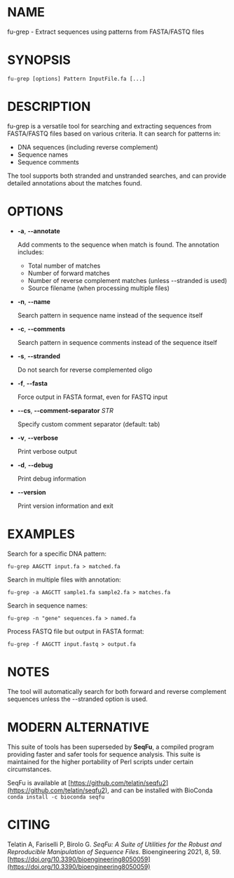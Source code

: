 # NAME

fu-grep - Extract sequences using patterns from FASTA/FASTQ files

# SYNOPSIS

    fu-grep [options] Pattern InputFile.fa [...]

# DESCRIPTION

fu-grep is a versatile tool for searching and extracting sequences from FASTA/FASTQ files
based on various criteria. It can search for patterns in:

- DNA sequences (including reverse complement)
- Sequence names
- Sequence comments

The tool supports both stranded and unstranded searches, and can provide detailed
annotations about the matches found.

# OPTIONS

- **-a**, **--annotate**

    Add comments to the sequence when match is found. The annotation includes:

    - Total number of matches
    - Number of forward matches
    - Number of reverse complement matches (unless --stranded is used)
    - Source filename (when processing multiple files)

- **-n**, **--name**

    Search pattern in sequence name instead of the sequence itself

- **-c**, **--comments**

    Search pattern in sequence comments instead of the sequence itself

- **-s**, **--stranded**

    Do not search for reverse complemented oligo

- **-f**, **--fasta**

    Force output in FASTA format, even for FASTQ input

- **--cs**, **--comment-separator** _STR_

    Specify custom comment separator (default: tab)

- **-v**, **--verbose**

    Print verbose output

- **-d**, **--debug**

    Print debug information

- **--version**

    Print version information and exit

# EXAMPLES

Search for a specific DNA pattern:

    fu-grep AAGCTT input.fa > matched.fa

Search in multiple files with annotation:

    fu-grep -a AAGCTT sample1.fa sample2.fa > matches.fa

Search in sequence names:

    fu-grep -n "gene" sequences.fa > named.fa

Process FASTQ file but output in FASTA format:

    fu-grep -f AAGCTT input.fastq > output.fa

# NOTES

The tool will automatically search for both forward and reverse complement sequences
unless the --stranded option is used.

# MODERN ALTERNATIVE

This suite of tools has been superseded by **SeqFu**, a compiled program providing
faster and safer tools for sequence analysis. This suite is maintained for the
higher portability of Perl scripts under certain circumstances.

SeqFu is available at [https://github.com/telatin/seqfu2](https://github.com/telatin/seqfu2), and can be installed
with BioConda `conda install -c bioconda seqfu`

# CITING

Telatin A, Fariselli P, Birolo G.
_SeqFu: A Suite of Utilities for the Robust and Reproducible Manipulation of Sequence Files_.
Bioengineering 2021, 8, 59. [https://doi.org/10.3390/bioengineering8050059](https://doi.org/10.3390/bioengineering8050059)
